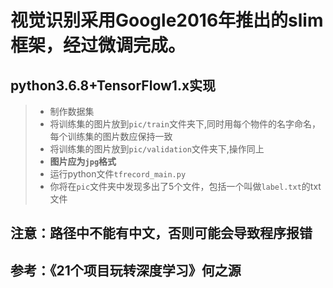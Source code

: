 # 视觉识别采用Google2016年推出的slim框架，经过微调完成。
## python3.6.8+TensorFlow1.x实现
> * 制作数据集
> * 将训练集的图片放到`pic/train`文件夹下,同时用每个物件的名字命名，每个训练集的图片数应保持一致
> * 将训练集的图片放到`pic/validation`文件夹下,操作同上
> * **图片应为`jpg`格式**
> * 运行python文件`tfrecord_main.py`
> * 你将在`pic`文件夹中发现多出了5个文件，包括一个叫做`label.txt`的txt文件
<i class="icon"></i>
## 注意：路径中不能有中文，否则可能会导致程序报错
## 参考：《21个项目玩转深度学习》何之源
